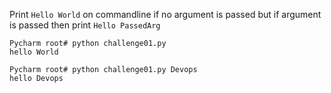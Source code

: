 Print `Hello World` on commandline if no argument is passed but if argument is passed then print `Hello PassedArg`

```
Pycharm root# python challenge01.py
hello World

Pycharm root# python challenge01.py Devops
hello Devops

```

